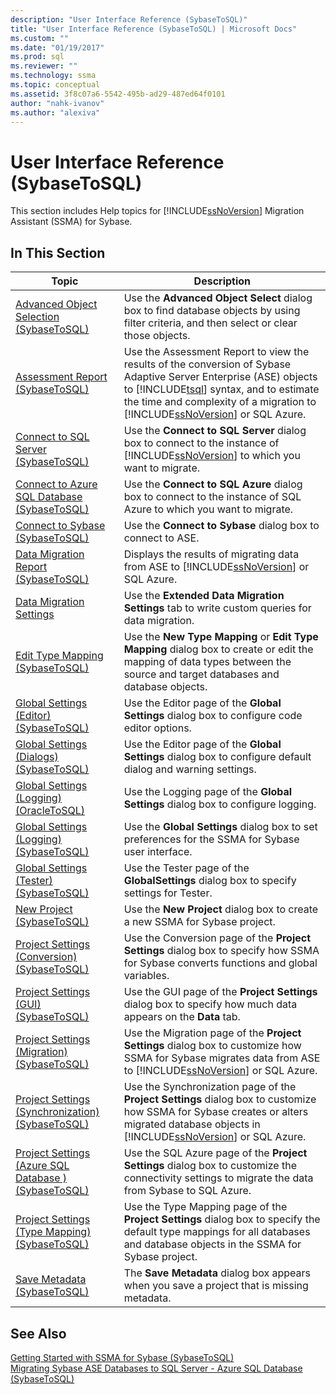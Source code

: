```yaml
---
description: "User Interface Reference (SybaseToSQL)"
title: "User Interface Reference (SybaseToSQL) | Microsoft Docs"
ms.custom: ""
ms.date: "01/19/2017"
ms.prod: sql
ms.reviewer: ""
ms.technology: ssma
ms.topic: conceptual
ms.assetid: 3f8c07a6-5542-495b-ad29-487ed64f0101
author: "nahk-ivanov"
ms.author: "alexiva"
---
```

# User Interface Reference (SybaseToSQL)
This section includes Help topics for [!INCLUDE[ssNoVersion](../../includes/ssnoversion-md.md)] Migration Assistant (SSMA) for Sybase.  
  
## In This Section  
  
|Topic|Description|  
|---------|---------------|  
|[Advanced Object Selection &#40;SybaseToSQL&#41;](../../ssma/sybase/advanced-object-selection-sybasetosql.md)|Use the **Advanced Object Select** dialog box to find database objects by using filter criteria, and then select or clear those objects.|  
|[Assessment Report &#40;SybaseToSQL&#41;](../../ssma/sybase/assessment-report-sybasetosql.md)|Use the Assessment Report to view the results of the conversion of Sybase Adaptive Server Enterprise (ASE) objects to [!INCLUDE[tsql](../../includes/tsql-md.md)] syntax, and to estimate the time and complexity of a migration to [!INCLUDE[ssNoVersion](../../includes/ssnoversion-md.md)] or SQL Azure.|  
|[Connect to SQL Server &#40;SybaseToSQL&#41;](../../ssma/sybase/connect-to-sql-server-sybasetosql.md)|Use the **Connect to SQL Server** dialog box to connect to the instance of [!INCLUDE[ssNoVersion](../../includes/ssnoversion-md.md)] to which you want to migrate.|  
|[Connect to Azure SQL Database  &#40;SybaseToSQL&#41;](../../ssma/sybase/connect-to-azure-sql-db-sybasetosql.md)|Use the **Connect to SQL Azure** dialog box to connect to the instance of SQL Azure to which you want to migrate.|  
|[Connect to Sybase &#40;SybaseToSQL&#41;](../../ssma/sybase/connect-to-sybase-sybasetosql.md)|Use the **Connect to Sybase** dialog box to connect to ASE.|  
|[Data Migration Report &#40;SybaseToSQL&#41;](../../ssma/sybase/data-migration-report-sybasetosql.md)|Displays the results of migrating data from ASE to [!INCLUDE[ssNoVersion](../../includes/ssnoversion-md.md)] or SQL Azure.|  
|[Data Migration Settings](data-migration-settings-sybasetosql.md)|Use the **Extended Data Migration Settings** tab to write custom queries for data migration.|  
|[Edit Type Mapping &#40;SybaseToSQL&#41;](../../ssma/sybase/edit-type-mapping-sybasetosql.md)|Use the **New Type Mapping** or **Edit Type Mapping** dialog box to create or edit the mapping of data types between the source and target databases and database objects.|  
|[Global Settings &#40;Editor&#41; &#40;SybaseToSQL&#41;](../../ssma/sybase/global-settings-editor-sybasetosql.md)|Use the Editor page of the **Global Settings** dialog box to configure code editor options.|  
|[Global Settings &#40;Dialogs&#41;  &#40;SybaseToSQL&#41;](../../ssma/sybase/global-settings-dialogs-sybasetosql.md)|Use the Editor page of the **Global Settings** dialog box to configure default dialog and warning settings.|  
|[Global Settings &#40;Logging&#41; &#40;OracleToSQL&#41;](../../ssma/oracle/global-settings-logging-oracletosql.md)|Use the Logging page of the **Global Settings** dialog box to configure logging.|  
|[Global Settings &#40;Logging&#41; &#40;SybaseToSQL&#41;](../../ssma/sybase/global-settings-logging-sybasetosql.md)|Use the **Global Settings** dialog box to set preferences for the SSMA for Sybase user interface.|  
|[Global Settings &#40;Tester&#41; &#40;SybaseToSQL&#41;](../../ssma/sybase/global-settings-tester-sybasetosql.md)|Use the Tester page of the **GlobalSettings** dialog box to specify settings for Tester.|  
|[New Project &#40;SybaseToSQL&#41;](../../ssma/sybase/new-project-sybasetosql.md)|Use the **New Project** dialog box to create a new SSMA for Sybase project.|  
|[Project Settings &#40;Conversion&#41; &#40;SybaseToSQL&#41;](../../ssma/sybase/project-settings-conversion-sybasetosql.md)|Use the Conversion page of the **Project Settings** dialog box to specify how SSMA for Sybase converts functions and global variables.|  
|[Project Settings &#40;GUI&#41; &#40;SybaseToSQL&#41;](../../ssma/sybase/project-settings-gui-sybasetosql.md)|Use the GUI page of the **Project Settings** dialog box to specify how much data appears on the **Data** tab.|  
|[Project Settings &#40;Migration&#41; &#40;SybaseToSQL&#41;](../../ssma/sybase/project-settings-migration-sybasetosql.md)|Use the Migration page of the **Project Settings** dialog box to customize how SSMA for Sybase migrates data from ASE to [!INCLUDE[ssNoVersion](../../includes/ssnoversion-md.md)] or SQL Azure.|  
|[Project Settings &#40;Synchronization&#41; &#40;SybaseToSQL&#41;](../../ssma/sybase/project-settings-synchronization-sybasetosql.md)|Use the Synchronization page of the **Project Settings** dialog box to customize how SSMA for Sybase creates or alters migrated database objects in [!INCLUDE[ssNoVersion](../../includes/ssnoversion-md.md)] or SQL Azure.|  
|[Project Settings &#40;Azure SQL Database &#41; &#40;SybaseToSQL&#41;](../../ssma/sybase/project-settings-azure-sql-db-sybasetosql.md)|Use the SQL Azure page of the **Project Settings** dialog box to customize the connectivity settings to migrate the data from Sybase to SQL Azure.|  
|[Project Settings &#40;Type Mapping&#41; &#40;SybaseToSQL&#41;](../../ssma/sybase/project-settings-type-mapping-sybasetosql.md)|Use the Type Mapping page of the **Project Settings** dialog box to specify the default type mappings for all databases and database objects in the SSMA for Sybase project.|  
|[Save Metadata  &#40;SybaseToSQL&#41;](../../ssma/sybase/save-metadata-sybasetosql.md)|The **Save Metadata** dialog box appears when you save a project that is missing metadata.|  
  
## See Also  
[Getting Started with SSMA for Sybase &#40;SybaseToSQL&#41;](../../ssma/sybase/getting-started-with-ssma-for-sybase-sybasetosql.md)  
[Migrating Sybase ASE Databases to SQL Server - Azure SQL Database &#40;SybaseToSQL&#41;](../../ssma/sybase/migrating-sybase-ase-databases-to-sql-server-azure-sql-db-sybasetosql.md)  
  
